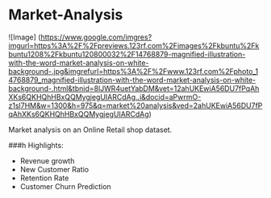 # Market-Analysis

![Image] (https://www.google.com/imgres?imgurl=https%3A%2F%2Fpreviews.123rf.com%2Fimages%2Fkbuntu%2Fkbuntu1208%2Fkbuntu120800032%2F14768879-magnified-illustration-with-the-word-market-analysis-on-white-background-.jpg&imgrefurl=https%3A%2F%2Fwww.123rf.com%2Fphoto_14768879_magnified-illustration-with-the-word-market-analysis-on-white-background-.html&tbnid=8lJWR4uetYabDM&vet=12ahUKEwiA56DU7fPqAhXKs6QKHQhHBxQQMygjegUIARCdAg..i&docid=aPwrmO-z1sl7HM&w=1300&h=975&q=market%20analysis&ved=2ahUKEwiA56DU7fPqAhXKs6QKHQhHBxQQMygjegUIARCdAg)

Market analysis on an Online Retail shop dataset.

###h Highlights:

* Revenue growth
* New Customer Ratio
* Retention Rate
* Customer Churn Prediction
